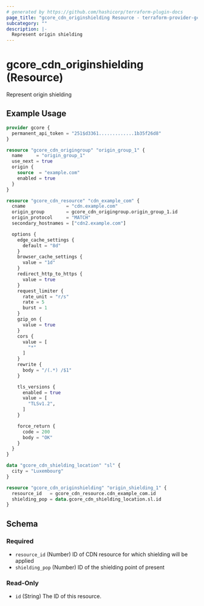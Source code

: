 ```yaml
---
# generated by https://github.com/hashicorp/terraform-plugin-docs
page_title: "gcore_cdn_originshielding Resource - terraform-provider-gcore"
subcategory: ""
description: |-
  Represent origin shielding
---
```


# gcore_cdn_originshielding (Resource)

Represent origin shielding

## Example Usage

```terraform
provider gcore {
  permanent_api_token = "251$d3361.............1b35f26d8"
}

resource "gcore_cdn_origingroup" "origin_group_1" {
  name     = "origin_group_1"
  use_next = true
  origin {
    source  = "example.com"
    enabled = true
  }
}

resource "gcore_cdn_resource" "cdn_example_com" {
  cname               = "cdn.example.com"
  origin_group        = gcore_cdn_origingroup.origin_group_1.id
  origin_protocol     = "MATCH"
  secondary_hostnames = ["cdn2.example.com"]

  options {
    edge_cache_settings {
      default = "8d"
    }
    browser_cache_settings {
      value = "1d"
    }
    redirect_http_to_https {
      value = true
    }
    request_limiter {
      rate_unit = "r/s"
      rate = 5
      burst = 1
    }
    gzip_on {
      value = true
    }
    cors {
      value = [
        "*"
      ]
    }
    rewrite {
      body = "/(.*) /$1"
    }

    tls_versions {
      enabled = true
      value = [
        "TLSv1.2",
      ]
    }

    force_return {
      code = 200
      body = "OK"
    }
  }
}

data "gcore_cdn_shielding_location" "sl" {
  city = "Luxembourg"
}

resource "gcore_cdn_originshielding" "origin_shielding_1" {
  resource_id   = gcore_cdn_resource.cdn_example_com.id
  shielding_pop = data.gcore_cdn_shielding_location.sl.id
}
```

<!-- schema generated by tfplugindocs -->
## Schema

### Required

- `resource_id` (Number) ID of CDN resource for which shielding will be applied
- `shielding_pop` (Number) ID of the shielding point of present

### Read-Only

- `id` (String) The ID of this resource.
